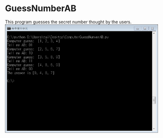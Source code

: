 # GuessNumberAB
This program guesses the secret number thought by the users.
![9487.png](/9487.png)
